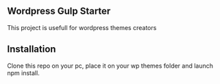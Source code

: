 ## Wordpress Gulp Starter

This project is usefull for wordpress themes creators

## Installation

Clone this repo on your pc, place it on your wp themes folder and launch npm install.